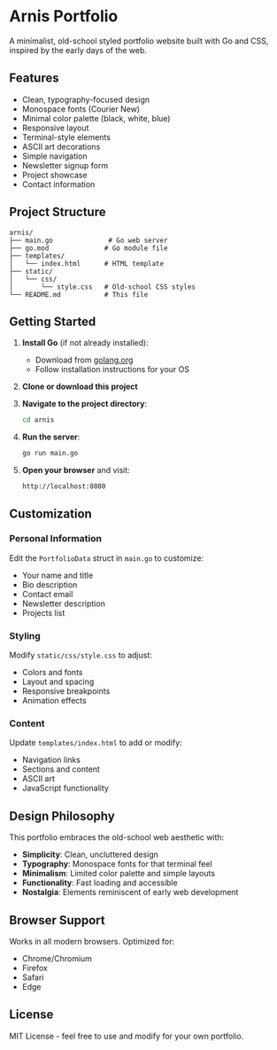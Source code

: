 # Arnis Portfolio

A minimalist, old-school styled portfolio website built with Go and CSS, inspired by the early days of the web.

## Features

- Clean, typography-focused design
- Monospace fonts (Courier New)
- Minimal color palette (black, white, blue)
- Responsive layout
- Terminal-style elements
- ASCII art decorations
- Simple navigation
- Newsletter signup form
- Project showcase
- Contact information

## Project Structure

```
arnis/
├── main.go              # Go web server
├── go.mod              # Go module file
├── templates/
│   └── index.html      # HTML template
├── static/
│   └── css/
│       └── style.css   # Old-school CSS styles
└── README.md           # This file
```

## Getting Started

1. **Install Go** (if not already installed):
   - Download from [golang.org](https://golang.org/dl/)
   - Follow installation instructions for your OS

2. **Clone or download this project**

3. **Navigate to the project directory**:
   ```bash
   cd arnis
   ```

4. **Run the server**:
   ```bash
   go run main.go
   ```

5. **Open your browser** and visit:
   ```
   http://localhost:8080
   ```

## Customization

### Personal Information
Edit the `PortfolioData` struct in `main.go` to customize:
- Your name and title
- Bio description
- Contact email
- Newsletter description
- Projects list

### Styling
Modify `static/css/style.css` to adjust:
- Colors and fonts
- Layout and spacing
- Responsive breakpoints
- Animation effects

### Content
Update `templates/index.html` to add or modify:
- Navigation links
- Sections and content
- ASCII art
- JavaScript functionality

## Design Philosophy

This portfolio embraces the old-school web aesthetic with:
- **Simplicity**: Clean, uncluttered design
- **Typography**: Monospace fonts for that terminal feel
- **Minimalism**: Limited color palette and simple layouts
- **Functionality**: Fast loading and accessible
- **Nostalgia**: Elements reminiscent of early web development

## Browser Support

Works in all modern browsers. Optimized for:
- Chrome/Chromium
- Firefox
- Safari
- Edge

## License

MIT License - feel free to use and modify for your own portfolio.
